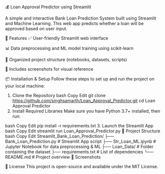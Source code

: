 💰 Loan Approval Predictor using Streamlit


A simple and interactive Bank Loan Prediction System built using Streamlit and Machine Learning. This web app predicts whether a loan will be approved based on user input.

🚀 Features
✅ User-friendly Streamlit web interface

📊 Data preprocessing and ML model training using scikit-learn

📁 Organized project structure (notebooks, datasets, scripts)

📸 Includes screenshots for visual reference

📦 Installation & Setup
Follow these steps to set up and run the project on your local machine:

1. Clone the Repository
bash
Copy
Edit
git clone https://github.com/singhsamarth/Loan_Approval_Predictor.git
cd Loan Approval Predictor
2. Install Required Libraries
Make sure you have Python 3.7+ installed, then run:

bash
Copy
Edit
pip install -r requirements.txt
3. Launch the Streamlit App
bash
Copy
Edit
streamlit run Loan_Approval_Predictor.py
📁 Project Structure
bash
Copy
Edit
Streamlit_Bank_Loan_Prediction/
├── Bank_Loan_Prediction.py        # Streamlit App script
├── Str_Loan_ML.ipynb              # Jupyter Notebook for data preprocessing & ML
├── Loan_Data/                     # Folder containing the dataset
├── requirements.txt               # List of dependencies
└── README.md                      # Project overview
📸 Screenshots



📜 License
This project is open-source and available under the MIT License.

